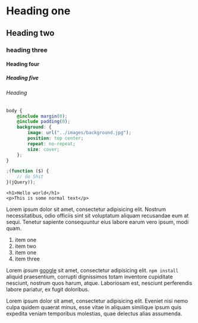 # Heading one
## Heading two
### heading three
#### Heading four
##### Heading five
###### Heading

```scss
body {
    @include margin(0);
    @include padding(0);
    background: {
        image: url("../images/background.jpg");
        position: top center;
        repeat: no-repeat;
        size: cover;
    };
}
```

```javascript
;(function ($) {
    // do Shit
}(jQuery));
```

```markup
<h1>Hello world</h1>
<p>This is some normal text</p>
```

Lorem ipsum dolor sit amet, consectetur adipisicing elit. Nostrum necessitatibus, odio officiis sint sit voluptatum aliquam recusandae eum at sequi. Tenetur sapiente consequuntur eius labore earum vero ipsum, modi quam.

1. item one
2. item two
3. item one
3. item three

Lorem *ipsum* [google][google] sit amet, consectetur adipisicing elit. 
`npm install` aliquid praesentium, corrupti dignissimos totam inventore cupiditate nesciunt, nostrum quos harum, atque. Laboriosam est, nesciunt perferendis labore pariatur, ex fugit doloribus.

Lorem ipsum dolor sit amet, consectetur adipisicing elit. Eveniet nisi nemo culpa quidem quaerat minus, esse vitae in aliquam similique ipsum quis expedita veniam temporibus molestias, quae delectus alias assumenda.



[google]: http://google.com